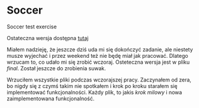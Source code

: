 # Soccer
Soccer test exercise

Ostateczna wersja dostępna [tutaj](https://bulinskimarek.github.io/Soccer/Final/soccer.html)

Miałem nadzieję, że jeszcze dziś uda mi się dokończyć zadanie, ale niestety musze wyjechać i przez weekend też nie będę miał jak pracować.
Dlatego wrzucam to, co udało mi się zrobić wczoraj. Osteteczna wersja jest w pliku *final*. Został jeszcze do zrobienia suwak.

Wrzuciłem wszystkie pliki podczas wczorajszej pracy. Zaczynałem od zera, bo nigdy się z czymś takim nie spotkałem i krok po kroku starałem się implementować funkcjonalności. Każdy plik, to jakis *krok milowy* i nowa zaimplementowana funkcjonalność.
